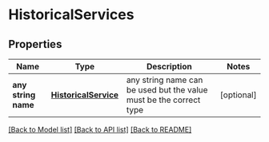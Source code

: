 # HistoricalServices


## Properties
Name | Type | Description | Notes
------------ | ------------- | ------------- | -------------
**any string name** | [**HistoricalService**](HistoricalService.md) | any string name can be used but the value must be the correct type | [optional]

[[Back to Model list]](../README.md#documentation-for-models) [[Back to API list]](../README.md#documentation-for-api-endpoints) [[Back to README]](../README.md)


